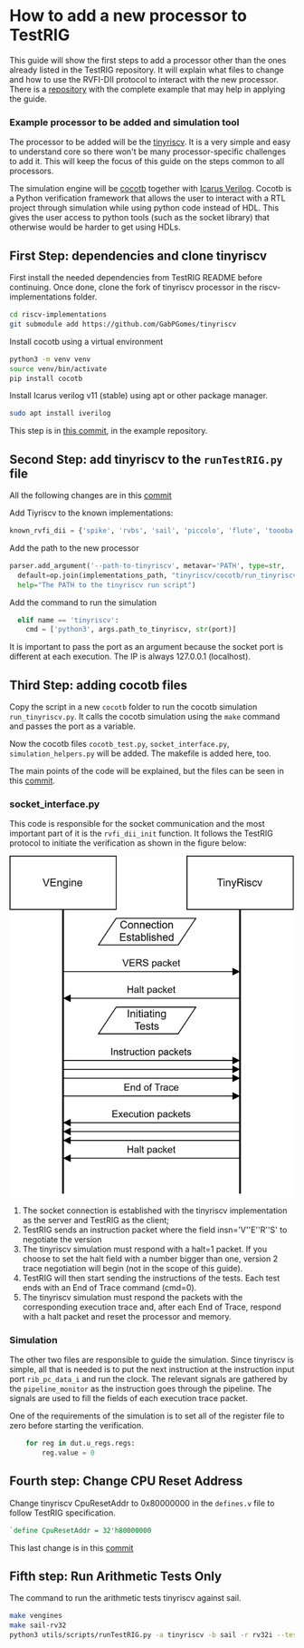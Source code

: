 # How to add a new processor to TestRIG

This guide will show the first steps to add a processor other than the ones already listed in the TestRIG repository. It will explain what files to change and how to use the RVFI-DII protocol to interact with the new processor. There is a [repository](https://github.com/GabPGomes/TestRIG) with the complete example that may help in applying the guide.

### Example processor to be added and simulation tool

The processor to be added will be the [tinyriscv](https://github.com/liangkangnan/tinyriscv). It is a very simple and easy to understand core so there won't be many processor-specific challenges to add it. This will keep the focus of this guide on the steps common to all processors.

The simulation engine will be [cocotb](https://www.cocotb.org/) together with [Icarus Verilog](https://steveicarus.github.io/iverilog/). Cocotb is a Python verification framework that allows the user to interact with a RTL project through simulation while using python code instead of HDL. This gives the user access to python tools (such as the socket library) that otherwise would be harder to get using HDLs.

## First Step: dependencies and clone tinyriscv

First install the needed dependencies from TestRIG README before continuing. Once done, clone the fork of tinyriscv processor in the riscv-implementations folder.

```sh
cd riscv-implementations
git submodule add https://github.com/GabPGomes/tinyriscv
```

Install cocotb using a virtual environment
```sh
python3 -m venv venv
source venv/bin/activate
pip install cocotb
```

Install Icarus verilog v11 (stable) using apt or other package manager.
```sh
sudo apt install iverilog
```

This step is in [this commit](https://github.com/GabPGomes/TestRIG/commit/0241a7281e551757e83b4b3707579473abaacfbb), in the example repository.

## Second Step: add tinyriscv to the `runTestRIG.py` file

All the following changes are in this [commit](https://github.com/GabPGomes/TestRIG/commit/b440eaff7130c93af443c018a07e50df52a1497a)

Add Tiyriscv to the known implementations:
```python
known_rvfi_dii = {'spike', 'rvbs', 'sail', 'piccolo', 'flute', 'toooba', 'ibex', 'muntjac', 'qemu', 'tinyriscv', 'manual', 'none'}
  ```

Add the path to the new processor
```python
parser.add_argument('--path-to-tinyriscv', metavar='PATH', type=str,
  default=op.join(implementations_path, "tinyriscv/cocotb/run_tinyriscv.py"),
  help="The PATH to the tinyriscv run script")
```

Add the command to run the simulation
```python
  elif name == 'tinyriscv':
    cmd = ['python3', args.path_to_tinyriscv, str(port)]
```

It is important to pass the port as an argument because the socket port is different at each execution. The IP is always 127.0.0.1 (localhost).


## Third Step: adding cocotb files

Copy the script in a new `cocotb` folder to run the cocotb simulation `run_tinyriscv.py`. It calls the cocotb simulation using the `make` command and passes the port as a variable.

Now the cocotb files `cocotb_test.py`, `socket_interface.py`, `simulation_helpers.py` will be added. The makefile is added here, too.

The main points of the code will be explained, but the files can be seen in this [commit](https://github.com/GabPGomes/tinyriscv/commit/6019316e68ba06be1c2c8c9764744c7352e52a55).

### socket_interface.py

This code is responsible for the socket communication and the most important part of it is the `rvfi_dii_init` function. It follows the TestRIG protocol to initiate the verification as shown in the figure below:

![first_communication](first_communication.svg)

1. The socket connection is established with the tinyriscv implementation as the server and TestRIG as the client;
2. TestRIG sends an instruction packet where the field insn='V''E''R''S' to negotiate the version
3. The tinyriscv simulation must respond with a halt=1 packet. If you choose to set the halt field with a number bigger than one, version 2 trace negotiation will begin (not in the scope of this guide).
4. TestRIG will then start sending the instructions of the tests. Each test ends with an End of Trace command (cmd=0).
5. The tinyriscv simulation must respond the packets with the corresponding execution trace and, after each End of Trace, respond with a halt packet and reset the processor and memory.

### Simulation

The other two files are responsible to guide the simulation. Since tinyriscv is simple, all that is needed is to put the next instruction at the instruction input port `rib_pc_data_i` and run the clock. The relevant signals are gathered by the `pipeline_monitor` as the instruction goes through the pipeline. The signals are used to fill the fields of each execution trace packet.

One of the requirements of the simulation is to set all of the register file to zero before starting the verification.

```python
    for reg in dut.u_regs.regs:
        reg.value = 0
``` 

## Fourth step: Change CPU Reset Address

Change tinyriscv CpuResetAddr to 0x80000000 in the `defines.v` file to follow TestRIG specification.

```verilog
`define CpuResetAddr = 32'h80000000
```
This last change is in this [commit](https://github.com/GabPGomes/tinyriscv/commit/d636d899ec9171eaa8968048319fec431bb99abb)

## Fifth step: Run Arithmetic Tests Only

The command to run the arithmetic tests tinyriscv against sail.

```sh
make vengines
make sail-rv32
python3 utils/scripts/runTestRIG.py -a tinyriscv -b sail -r rv32i --test-include-regex "arith"
```
